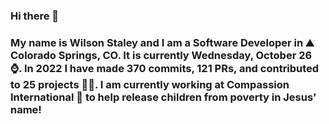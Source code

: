 ### Hi there 👋

### My name is Wilson Staley and I am a Software Developer in ⛰ Colorado Springs, CO.  It is currently Wednesday, October 26 ⌚. In 2022 I have made 370 commits, 121 PRs, and contributed to 25 projects 👨‍💻. I am currently working at Compassion International 🏢 to help release children from poverty in Jesus' name!